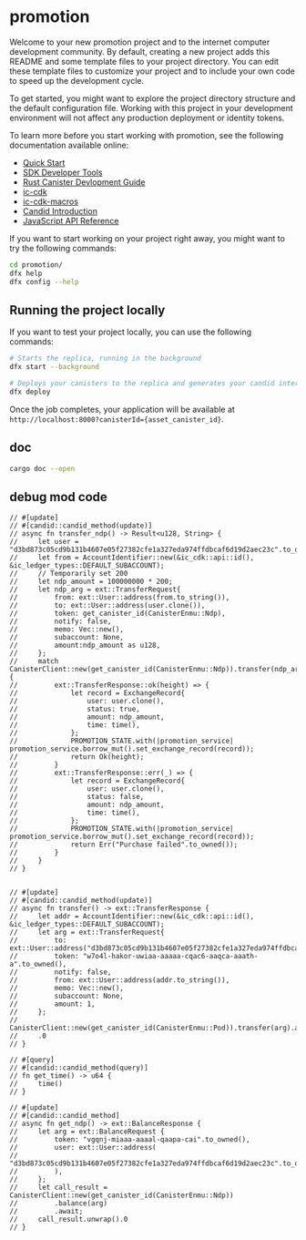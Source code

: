 # promotion

Welcome to your new promotion project and to the internet computer development community. By default, creating a new project adds this README and some template files to your project directory. You can edit these template files to customize your project and to include your own code to speed up the development cycle.

To get started, you might want to explore the project directory structure and the default configuration file. Working with this project in your development environment will not affect any production deployment or identity tokens.

To learn more before you start working with promotion, see the following documentation available online:

- [Quick Start](https://smartcontracts.org/docs/quickstart/quickstart-intro.html)
- [SDK Developer Tools](https://smartcontracts.org/docs/developers-guide/sdk-guide.html)
- [Rust Canister Devlopment Guide](https://smartcontracts.org/docs/rust-guide/rust-intro.html)
- [ic-cdk](https://docs.rs/ic-cdk)
- [ic-cdk-macros](https://docs.rs/ic-cdk-macros)
- [Candid Introduction](https://smartcontracts.org/docs/candid-guide/candid-intro.html)
- [JavaScript API Reference](https://erxue-5aaaa-aaaab-qaagq-cai.raw.ic0.app)

If you want to start working on your project right away, you might want to try the following commands:

```bash
cd promotion/
dfx help
dfx config --help
```

## Running the project locally

If you want to test your project locally, you can use the following commands:

```bash
# Starts the replica, running in the background
dfx start --background

# Deploys your canisters to the replica and generates your candid interface
dfx deploy
```

Once the job completes, your application will be available at `http://localhost:8000?canisterId={asset_canister_id}`.

## doc
```bash
cargo doc --open 
```

## debug mod code
~~~
// #[update]
// #[candid::candid_method(update)]
// async fn transfer_ndp() -> Result<u128, String> {
//     let user = "d3bd873c05cd9b131b4607e05f27382cfe1a327eda974ffdbcaf6d19d2aec23c".to_owned();
//     let from = AccountIdentifier::new(&ic_cdk::api::id(), &ic_ledger_types::DEFAULT_SUBACCOUNT);
//     // Temporarily set 200
//     let ndp_amount = 100000000 * 200;
//     let ndp_arg = ext::TransferRequest{
//         from: ext::User::address(from.to_string()),
//         to: ext::User::address(user.clone()),
//         token: get_canister_id(CanisterEnmu::Ndp),
//         notify: false,
//         memo: Vec::new(),
//         subaccount: None,
//         amount:ndp_amount as u128,
//     };
//     match CanisterClient::new(get_canister_id(CanisterEnmu::Ndp)).transfer(ndp_arg).await.unwrap().0 {
//         ext::TransferResponse::ok(height) => {
//             let record = ExchangeRecord{
//                 user: user.clone(),
//                 status: true,
//                 amount: ndp_amount,
//                 time: time(),
//             };
//             PROMOTION_STATE.with(|promotion_service| promotion_service.borrow_mut().set_exchange_record(record));
//             return Ok(height);
//         }
//         ext::TransferResponse::err(_) => {
//             let record = ExchangeRecord{
//                 user: user.clone(),
//                 status: false,
//                 amount: ndp_amount,
//                 time: time(),
//             };
//             PROMOTION_STATE.with(|promotion_service| promotion_service.borrow_mut().set_exchange_record(record));
//             return Err("Purchase failed".to_owned());
//         }
//     }
// }


// #[update]
// #[candid::candid_method(update)]
// async fn transfer() -> ext::TransferResponse {
//     let addr = AccountIdentifier::new(&ic_cdk::api::id(), &ic_ledger_types::DEFAULT_SUBACCOUNT);
//     let arg = ext::TransferRequest{
//         to: ext::User::address("d3bd873c05cd9b131b4607e05f27382cfe1a327eda974ffdbcaf6d19d2aec23c".to_owned()),
//         token: "w7o4l-hakor-uwiaa-aaaaa-cqac6-aaqca-aaath-a".to_owned(),
//         notify: false,
//         from: ext::User::address(addr.to_string()),
//         memo: Vec::new(),
//         subaccount: None,
//         amount: 1,
//     };
//     CanisterClient::new(get_canister_id(CanisterEnmu::Pod)).transfer(arg).await.unwrap()
//     .0
// }

// #[query]
// #[candid::candid_method(query)]
// fn get_time() -> u64 {
//     time()
// }

// #[update]
// #[candid::candid_method]
// async fn get_ndp() -> ext::BalanceResponse {
//     let arg = ext::BalanceRequest {
//         token: "vgqnj-miaaa-aaaal-qaapa-cai".to_owned(),
//         user: ext::User::address(
//             "d3bd873c05cd9b131b4607e05f27382cfe1a327eda974ffdbcaf6d19d2aec23c".to_owned(),
//         ),
//     };
//     let call_result = CanisterClient::new(get_canister_id(CanisterEnmu::Ndp))
//         .balance(arg)
//         .await;
//     call_result.unwrap().0
// }

~~~
